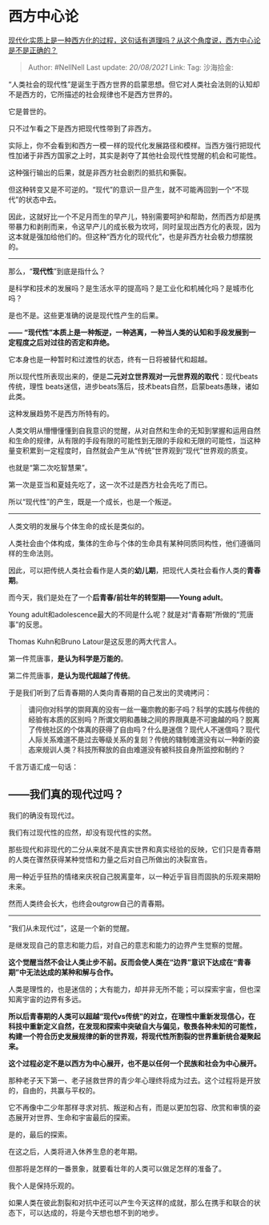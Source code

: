 # 西方中心论

[现代化实质上是一种西方化的过程，这句话有道理吗？从这个角度说，西方中心论是不是正确的？](https://www.zhihu.com/question/30498339/answer/1729164685)
> Author: #NellNell
> Last update: *20/08/2021*
> Link:
> Tag:
> 沙海拾金:

“人类社会的现代性”是诞生于西方世界的启蒙思想。但它对人类社会法则的认知却不是西方的，它所描述的社会规律也不是西方世界的。

它是普世的。

只不过乍看之下是西方把现代性带到了非西方。

实际上，你不会看到和西方一模一样的现代化发展路径和模样。当西方强行把现代性加诸于非西方国家之上时，其实是剥夺了其他社会现代性觉醒的机会和可能性。

这种强行输出的后果，就是非西方社会剧烈的抵抗和撕裂。

但这种转变又是不可逆的。“现代”的意识一旦产生，就不可能再回到一个“不现代”的状态中去。

因此，这就好比一个不足月而生的早产儿，特别需要呵护和帮助，然而西方却是携带暴力和剥削而来，令这早产儿的成长极为坎坷，同时呈现出西方化的表现，因为这本就是强加给他们的。但这种“西方化的现代化”，也是非西方社会极力想摆脱的。

---

那么，“**现代性**”到底是指什么？

是科学和技术的发展吗？是生活水平的提高吗？是工业化和机械化吗？是城市化吗？

是也不是。这些更准确的说是现代性产生的后果。

**—— “现代性”本质上是一种叛逆，一种逃离，一种当人类的认知和手段发展到一定程度之后对过往的否定和弃绝。**

它本身也是一种暂时和过渡性的状态，终有一日将被替代和超越。

所以现代性所表现出来的，便是**二元对立世界观对一元世界观的取代**：现代beats传统，理性 beats迷信，进步beats落后，技术beats自然，启蒙beats愚昧，诸如此类。

这种发展趋势不是西方所特有的。

人类文明从懵懵懂懂到自我意识的觉醒，从对自然和生命的无知到掌握和运用自然和生命的规律，从有限的手段有限的可能性到无限的手段和无限的可能性，当这种量变积累到一定程度时，自然就会产生从“传统”世界观到“现代”世界观的质变。

也就是“第二次吃智慧果”。

第一次是亚当和夏娃先吃了，这一次不过是西方社会先吃了而已。

所以“现代性”的产生，既是一个成长，也是一个叛逆。

---

人类文明的发展与个体生命的成长是类似的。

人类社会由个体构成，集体的生命与个体的生命具有某种同质同构性，他们遵循同样的生命法则。

因此，可以把传统人类社会看作是人类的**幼儿期**，把现代人类社会看作人类的**青春期**。

而今天，我们是处在了一个**后青春/前壮年的转型期——Young adult**。

Young adult和adolescence最大的不同是什么呢？就是对“青春期”所做的“荒唐事”的反思。

Thomas Kuhn和Bruno Latour是这反思的两大代言人。

第一件荒唐事，**是认为科学是万能的**。

第二件荒唐事，**是认为现代超越了传统**。

于是我们听到了后青春期的人类向青春期的自己发出的灵魂拷问：

> **请问你对科学的崇拜真的没有一丝一毫宗教的影子吗？科学的实践与传统的经验有本质的区别吗？所谓文明和愚昧之间的界限真是不可逾越的吗？脱离了传统社区的个体真的获得了自由吗？什么是迷信？现代人不迷信吗？现代人际关系难道不是过去等级关系的复刻？传统的辖制难道没有以一种新的姿态来规训人类？科技所释放的自由难道没有被科技自身所监控和制约？**

千言万语汇成一句话：

## ——我们真的现代过吗？

我们的确没有现代过。

我们有过现代性的应然，却没有现代性的实然。

那些现代和非现代的二分从来就不是真实世界和真实经验的反映，它们只是青春期的人类在骤然获得某种觉悟和力量之后对自己所做出的决裂宣告。

用一种近乎狂热的情绪来庆祝自己脱离童年，以一种近乎盲目而固执的乐观来期盼未来。

然而人类终会长大，也终会outgrow自己的青春期。

---

“我们从未现代过”，这是一个新的觉醒。

是继发现自己的意志和能力后，对自己的意志和能力的边界产生觉察的觉醒。

**这个觉醒当然不会让人类止步不前。反而会使人类在“边界”意识下达成在“青春期”中无法达成的某种和解与合作。**

人类是理性的，也是迷信的；大有能力，却并非无所不能；可以探索宇宙，但也深知离宇宙的边界有多远。

**所以后青春期的人类可以超越“现代vs传统”的对立，在理性中重新发现信心，在科技中重新定义自然，在发现和探索中突破自大与偏见，敬畏各种未知的可能性，构建一个符合历史发展规律的新的世界观，将现代性所割裂的世界重新统合凝聚起来。**

**这个过程必定不是以西方为中心展开，也不是以任何一个民族和社会为中心展开。**

那种老子天下第一、老子拯救世界的青少年心理终将成为过去。这个过程将是开放的，自由的，共赢与平权的。

它不再像中二少年那样寻求对抗、叛逆和占有，而是以更加包容、欣赏和审慎的姿态展开对世界、生命和宇宙最后的探索。

是的，最后的探索。

在这之后，人类将进入休养生息的老年期。

但那将是怎样的一番景象，就要看壮年的人类可以做足怎样的准备了。

我个人是保持乐观的。

如果人类在彼此割裂和对抗中还可以产生今天这样的成就，那么在携手和联合的状态下，可以达成的，将是今天想也想不到的地步。
